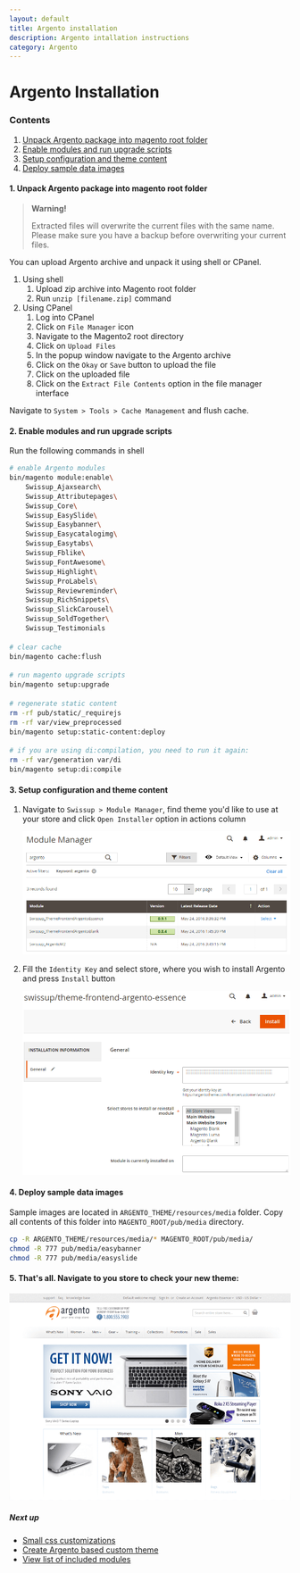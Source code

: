 ```yaml
---
layout: default
title: Argento installation
description: Argento intallation instructions
category: Argento
---
```


# Argento Installation

### Contents

 1. [Unpack Argento package into magento root folder](#unpack-argento-package-into-magento-root-folder)
 2. [Enable modules and run upgrade scripts](#enable-modules-and-run-upgrade-scripts)
 3. [Setup configuration and theme content](#setup-configuration-and-theme-content)
 4. [Deploy sample data images](#deploy-sample-data-images)

#### 1. Unpack Argento package into magento root folder

> **Warning!**
> 
> Extracted files will overwrite the current files with the same name. 
> Please make sure you have a backup before overwriting your current files.

You can upload Argento archive and unpack it using shell or CPanel.

 1. Using shell
    1. Upload zip archive into Magento root folder
    2. Run `unzip [filename.zip]` command
 2. Using CPanel
    1. Log into CPanel
    2. Click on `File Manager` icon
    3. Navigate to the Magento2 root directory
    4. Click on `Upload Files`
    5. In the popup window navigate to the Argento archive
    6. Click on the `Okay` or `Save` button to upload the file
    7. Click on the uploaded file
    8. Click on the `Extract File Contents` option in the file manager interface

Navigate to `System > Tools > Сache Management` and flush cache.
    
#### 2. Enable modules and run upgrade scripts

Run the following commands in shell

```bash
# enable Argento modules
bin/magento module:enable\
    Swissup_Ajaxsearch\
    Swissup_Attributepages\
    Swissup_Core\
    Swissup_EasySlide\
    Swissup_Easybanner\
    Swissup_Easycatalogimg\
    Swissup_Easytabs\
    Swissup_Fblike\
    Swissup_FontAwesome\
    Swissup_Highlight\
    Swissup_ProLabels\
    Swissup_Reviewreminder\
    Swissup_RichSnippets\
    Swissup_SlickCarousel\
    Swissup_SoldTogether\
    Swissup_Testimonials

# clear cache
bin/magento cache:flush

# run magento upgrade scripts
bin/magento setup:upgrade

# regenerate static content
rm -rf pub/static/_requirejs
rm -rf var/view_preprocessed
bin/magento setup:static-content:deploy

# if you are using di:compilation, you need to run it again:
rm -rf var/generation var/di
bin/magento setup:di:compile
```

#### 3. Setup configuration and theme content

1. Navigate to `Swissup > Module Manager`, find theme you'd like to use at 
    your store and click `Open Installer` option in actions column

    ![Module manager](/images/m2/argento/installation/module_manager.png)

2. Fill the `Identity Key` and select store, where you wish to install Argento
    and press `Install` button

    ![Installation Form](/images/m2/argento/installation/form.png)

#### 4. Deploy sample data images

Sample images are located in `ARGENTO_THEME/resources/media` folder. Copy
all contents of this folder into `MAGENTO_ROOT/pub/media` directory.

```bash
cp -R ARGENTO_THEME/resources/media/* MAGENTO_ROOT/pub/media/
chmod -R 777 pub/media/easybanner
chmod -R 777 pub/media/easyslide
```

#### 5. That's all. Navigate to you store to check your new theme:

![Homepage screenshot](/images/m2/argento/installation/homepage.png)

##### Next up

- [Small css customizations](/m2/argento/css-customization/)
- [Create Argento based custom theme](/m2/argento/custom-theme/)
- [View list of included modules](/m2/argento/#extensions)
